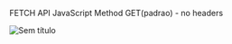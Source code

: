 FETCH API JavaScript
Method GET(padrao) - no headers

![Sem título](https://user-images.githubusercontent.com/102860659/192104773-9bc819c1-6dd8-4256-a73f-87179da84aab.png)
